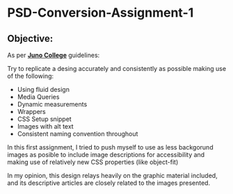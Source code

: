 # PSD-Conversion-Assignment-1

## Objective:

As per **[Juno College](https://junocollege.com)** guidelines:

Try to replicate a desing accurately and consistently as possible making use of the following:
- Using fluid design
- Media Queries
- Dynamic measurements
- Wrappers 
- CSS Setup snippet
- Images with alt text
- Consistent naming convention throughout

In this first assignment, I tried to push myself to use as less backgorund images as posible to include image descriptions for accessibility and making use of relatively new CSS properties (like object-fit)

In my opinion, this design relays heavily on the graphic material included, and its descriptive articles are closely related to the images presented.
